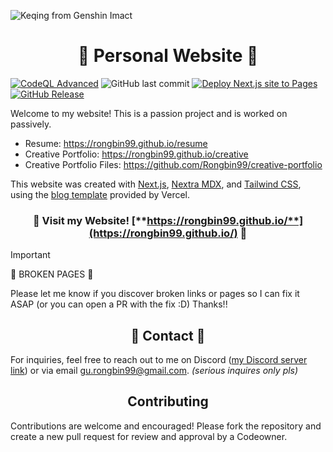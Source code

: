 ![Keqing from Genshin Imact](https://github.com/Rongbin99/website-src/blob/main/public/images/Wallpaper9-01.svg)

<div align="center">

# 🌟 Personal Website 🌟

</div>

[![CodeQL Advanced](https://github.com/Rongbin99/Rongbin99.github.io/actions/workflows/codeql.yml/badge.svg)](https://github.com/Rongbin99/Rongbin99.github.io/actions/workflows/codeql.yml)
![GitHub last commit](https://img.shields.io/github/last-commit/Rongbin99/Rongbin99.github.io)
[![Deploy Next.js site to Pages](https://github.com/Rongbin99/Rongbin99.github.io/actions/workflows/nextjs.yml/badge.svg?branch=main)](https://github.com/Rongbin99/Rongbin99.github.io/actions/workflows/nextjs.yml)
[![GitHub Release](https://img.shields.io/github/v/release/Rongbin99/Rongbin99.github.io?style=flat)](https://github.com/Rongbin99/Rongbin99.github.io/releases)

Welcome to my website! This is a passion project and is worked on passively. 

- Resume: <a href="https://rongbin99.github.io/resume" target="_blank">https://rongbin99.github.io/resume</a>
- Creative Portfolio: <a href="https://rongbin99.github.io/creative" target="_blank">https://rongbin99.github.io/creative</a>
- Creative Portfolio Files: <a href="https://github.com/Rongbin99/creative-portfolio" target="_blank">https://github.com/Rongbin99/creative-portfolio</a>

This website was created with [Next.js](https://nextjs.org/), [Nextra MDX](https://nextra.site/), and [Tailwind CSS](https://tailwindcss.com/), using the [blog template](https://github.com/vercel/next.js/tree/canary/examples/blog) provided by Vercel.

<div align="center">

### 🌟 Visit my Website! [**https://rongbin99.github.io/**](https://rongbin99.github.io/) 🌟

</div>

> [!IMPORTANT]
> 🚨 BROKEN PAGES 🚨
>
> Please let me know if you discover broken links or pages so I can fix it ASAP (or you can open a PR with the fix :D) Thanks!!

<div align="center">

## 📨 Contact 📨

</div>

For inquiries, feel free to reach out to me on Discord ([my Discord server link](discord.gg/3ExWbX2AXf)) or via email gu.rongbin99@gmail.com. *(serious inquires only pls)*

<div align="center">

## Contributing

</div>

Contributions are welcome and encouraged! Please fork the repository and create a new pull request for review and approval by a Codeowner.
